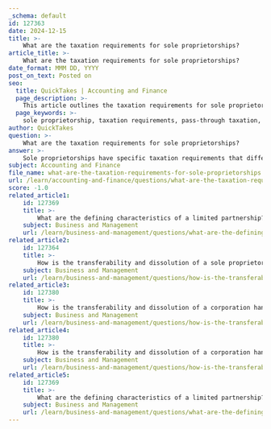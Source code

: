 ```yaml
---
_schema: default
id: 127363
date: 2024-12-15
title: >-
    What are the taxation requirements for sole proprietorships?
article_title: >-
    What are the taxation requirements for sole proprietorships?
date_format: MMM DD, YYYY
post_on_text: Posted on
seo:
  title: QuickTakes | Accounting and Finance
  page_description: >-
    This article outlines the taxation requirements for sole proprietorships, including pass-through taxation, self-employment tax obligations, estimated payments, employment taxes, and the necessity of filing Form 1099 for contractors.
  page_keywords: >-
    sole proprietorship, taxation requirements, pass-through taxation, self-employment tax, estimated tax payments, employment taxes, 1099 requirements, tax deductions, filing deadlines, IRS
author: QuickTakes
question: >-
    What are the taxation requirements for sole proprietorships?
answer: >-
    Sole proprietorships have specific taxation requirements that differ from other business structures. Here are the key points regarding the taxation of sole proprietorships:\n\n1. **Pass-Through Taxation**: Sole proprietorships are considered pass-through entities by the IRS. This means that the business income is reported on the owner's personal income tax return. Sole proprietors must complete Schedule C (Profit or Loss from Business) alongside their Form 1040. The income from the business is taxed at the owner's individual income tax rate.\n\n2. **Self-Employment Tax**: Sole proprietors are subject to self-employment tax, which is currently set at 15.3% of all business income. This tax consists of two parts: Social Security and Medicare taxes. For 2022, the first $147,000 of combined wages, tips, and net profits are subject to Social Security taxes, while all combined earnings are subject to Medicare taxes.\n\n3. **Estimated Tax Payments**: Sole proprietors are required to make estimated tax payments throughout the year to avoid underpayment penalties. This involves completing Schedule SE to determine the estimated tax payments, which are typically paid quarterly.\n\n4. **Employment Taxes**: If a sole proprietorship has employees, the owner is responsible for employment taxes, also known as payroll taxes. This includes withholding and remitting federal income tax, Social Security, and Medicare taxes for employees.\n\n5. **1099 Requirements**: If a sole proprietor pays independent contractors $600 or more during the year, they must file Form 1099 for those contractors. This is important for compliance with IRS reporting requirements.\n\n6. **Deductions**: Sole proprietors can deduct certain business expenses to reduce their taxable income. Common deductions include health insurance premiums, business mileage, home office expenses, and 50% of self-employment taxes paid. It is advisable for sole proprietors to consult with a tax professional to identify all eligible deductions.\n\n7. **Filing Deadlines**: The main tax forms, including Form 1040 and Schedule C, must be filed annually, typically by April 15th of the following year.\n\nIn summary, sole proprietorships have relatively straightforward tax obligations, but they must navigate self-employment taxes, estimated payments, and various reporting requirements to ensure compliance with federal regulations.
subject: Accounting and Finance
file_name: what-are-the-taxation-requirements-for-sole-proprietorships.md
url: /learn/accounting-and-finance/questions/what-are-the-taxation-requirements-for-sole-proprietorships
score: -1.0
related_article1:
    id: 127369
    title: >-
        What are the defining characteristics of a limited partnership?
    subject: Business and Management
    url: /learn/business-and-management/questions/what-are-the-defining-characteristics-of-a-limited-partnership
related_article2:
    id: 127364
    title: >-
        How is the transferability and dissolution of a sole proprietorship handled?
    subject: Business and Management
    url: /learn/business-and-management/questions/how-is-the-transferability-and-dissolution-of-a-sole-proprietorship-handled
related_article3:
    id: 127380
    title: >-
        How is the transferability and dissolution of a corporation handled?
    subject: Business and Management
    url: /learn/business-and-management/questions/how-is-the-transferability-and-dissolution-of-a-corporation-handled
related_article4:
    id: 127380
    title: >-
        How is the transferability and dissolution of a corporation handled?
    subject: Business and Management
    url: /learn/business-and-management/questions/how-is-the-transferability-and-dissolution-of-a-corporation-handled
related_article5:
    id: 127369
    title: >-
        What are the defining characteristics of a limited partnership?
    subject: Business and Management
    url: /learn/business-and-management/questions/what-are-the-defining-characteristics-of-a-limited-partnership
---
```


&nbsp;